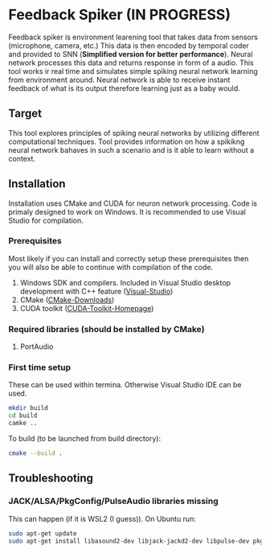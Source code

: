 # Feedback Spiker (IN PROGRESS)
Feedback spiker is environment learening tool that takes data from sensors (microphone, camera, etc.)
This data is then encoded by temporal coder and provided to SNN (<b>Simplified version for better performance</b>).
Neural network processes this data and returns response in form of a audio.
This tool works ir real time and simulates simple spiking neural network learning from environment around.
Neural network is able to receive instant feedback of what is its output therefore learning just as a baby would.

## Target
This tool explores principles of spiking neural networks by utilizing different computational techniques.
Tool provides information on how a spikikng neural network bahaves in such a scenario and is it able to learn without a context.

## Installation
Installation uses CMake and CUDA for neuron network processing. Code is primaly designed to work on Windows. It is recommended to use Visual Studio for compilation.

### Prerequisites
Most likely if you can install and correctly setup these prerequisites then you will also be able to continue with compilation of the code.
1. Windows SDK and compilers. Included in Visual Studio desktop development with C++ feature ([Visual-Studio](https://visualstudio.microsoft.com/))
2. CMake ([CMake-Downloads](https://cmake.org/download/))
3. CUDA toolkit ([CUDA-Toolkit-Homepage](https://developer.nvidia.com/cuda-downloads))
### Required libraries (should be installed by CMake)
1. PortAudio
### First time setup
These can be used within termina. Otherwise Visual Studio IDE can be used.
```sh
mkdir build
cd build
camke ..
```
To build (to be launched from build directory):
```sh
cmake --build .
```

## Troubleshooting

### JACK/ALSA/PkgConfig/PulseAudio libraries missing
This can happen (if it is WSL2 (I guess)). On Ubuntu run:
```sh
sudo apt-get update
sudo apt-get install libasound2-dev libjack-jackd2-dev libpulse-dev pkg-config
```